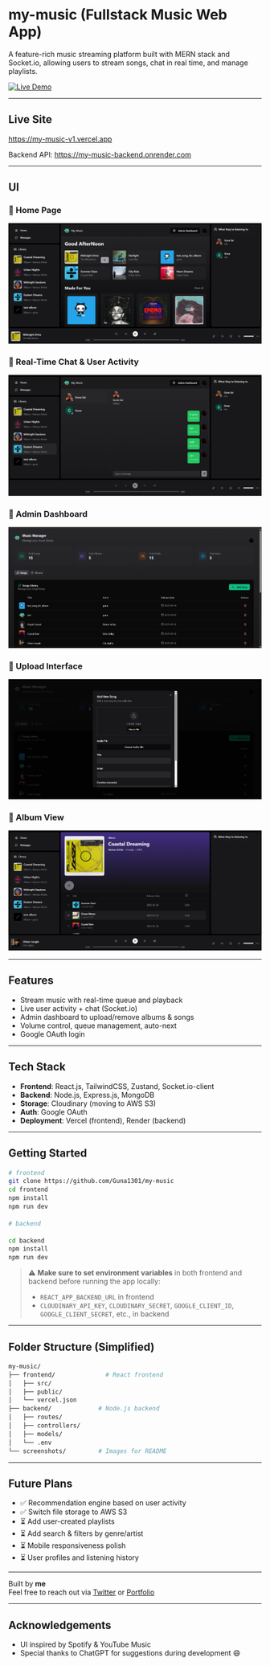 # my-music (Fullstack Music Web App)

A feature-rich music streaming platform built with MERN stack and Socket.io, allowing users to stream songs, chat in real time, and manage playlists.

[![Live Demo](https://img.shields.io/badge/Live-Demo-blue)](https://my-music-v1.vercel.app)

---

## Live Site

https://my-music-v1.vercel.app  

Backend API: https://my-music-backend.onrender.com

---

## UI

### 🔹 Home Page
![Home](screenshots/home.png)

### 🔹 Real-Time Chat & User Activity
![Chat](screenshots/chat.png)

### 🔹 Admin Dashboard
![Dashboard](screenshots/dashboard.png)

### 🔹 Upload Interface
![Upload](screenshots/upload.png)

### 🔹 Album View
![Album](screenshots/album.png)

---

## Features

- Stream music with real-time queue and playback
- Live user activity + chat (Socket.io)
- Admin dashboard to upload/remove albums & songs
- Volume control, queue management, auto-next
- Google OAuth login

---

## Tech Stack

- **Frontend**: React.js, TailwindCSS, Zustand, Socket.io-client
- **Backend**: Node.js, Express.js, MongoDB
- **Storage**: Cloudinary (moving to AWS S3)
- **Auth**: Google OAuth
- **Deployment**: Vercel (frontend), Render (backend)

---

## Getting Started

```bash
# frontend
git clone https://github.com/Guna1301/my-music
cd frontend
npm install
npm run dev

# backend

cd backend
npm install
npm run dev
```
> ⚠️ **Make sure to set environment variables** in both frontend and backend before running the app locally:
> 
> - `REACT_APP_BACKEND_URL` in frontend
> - `CLOUDINARY_API_KEY`, `CLOUDINARY_SECRET`, `GOOGLE_CLIENT_ID`, `GOOGLE_CLIENT_SECRET`, etc., in backend

---

## Folder Structure (Simplified)

```bash
my-music/
├── frontend/              # React frontend
│   ├── src/
│   ├── public/
│   └── vercel.json
├── backend/             # Node.js backend
│   ├── routes/
│   ├── controllers/
│   ├── models/
│   └── .env
└── screenshots/         # Images for README
```
---

## Future Plans

- ✅ Recommendation engine based on user activity  
- ✅ Switch file storage to AWS S3  
- ⏳ Add user-created playlists  
- ⏳ Add search & filters by genre/artist  
- ⏳ Mobile responsiveness polish  
- ⏳ User profiles and listening history  

---



Built by **me**  
Feel free to reach out via [Twitter](https://x.com/gs_1305) or [Portfolio](https://guna-me.vercel.app/)

---

## Acknowledgements

- UI inspired by Spotify & YouTube Music  
- Special thanks to ChatGPT for suggestions during development 😄
